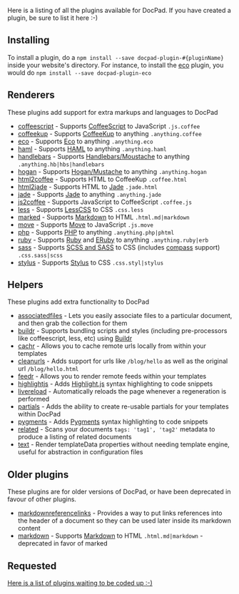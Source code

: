Here is a listing of all the plugins available for DocPad. If you have created a plugin, be sure to list it here :-)

## Installing

To install a plugin, do a `npm install --save docpad-plugin-#{pluginName}` inside your website's directory. For instance, to install the [eco](https://github.com/bevry/docpad-extras/tree/master/plugins/eco/) plugin, you would do `npm install --save docpad-plugin-eco`


## Renderers

These plugins add support for extra markups and languages to DocPad

- [coffeescript](https://github.com/bevry/docpad-extras/tree/master/plugins/coffeescript/) - Supports [CoffeeScript](http://jashkenas.github.com/coffee-script/) to JavaScript `.js.coffee`
- [coffeekup](https://github.com/bevry/docpad-extras/tree/master/plugins/coffeekup/) - Supports [CoffeeKup](http://coffeekup.org/) to anything `.anything.coffee`
- [eco](https://github.com/bevry/docpad-extras/tree/master/plugins/eco/) - Supports [Eco](https://github.com/sstephenson/eco) to anything `.anything.eco`
- [haml](https://github.com/bevry/docpad-extras/tree/master/plugins/haml/) - Supports [HAML](http://haml-lang.com/) to anything `.anything.haml`
- [handlebars](https://github.com/bevry/docpad-extras/tree/master/plugins/handlebars/) - Supports [Handlebars/Moustache](http://handlebarsjs.com/) to anything `.anything.hb|hbs|handlebars`
- [hogan](https://github.com/bevry/docpad-extras/tree/master/plugins/hogan/) - Supports [Hogan/Mustache](http://twitter.github.com/hogan.js/) to anything `.anything.hogan`
- [html2coffee](https://github.com/bevry/docpad-extras/tree/master/plugins/html2coffee/) - Supports HTML to CoffeeKup `.coffee.html`
- [html2jade](https://github.com/bevry/docpad-extras/tree/master/plugins/html2jade) - Supports HTML to [Jade](http://jade-lang.com/) `.jade.html`
- [jade](https://github.com/bevry/docpad-extras/tree/master/plugins/jade/) - Supports [Jade](http://jade-lang.com/) to anything `.anything.jade`
- [js2coffee](https://github.com/bevry/docpad-extras/tree/master/plugins/js2coffee/) - Supports JavaScript to CoffeeScript `.coffee.js`
- [less](https://github.com/bevry/docpad-extras/tree/master/plugins/less/) - Supports [LessCSS](http://lesscss.org/) to CSS `.css.less`
- [marked](https://github.com/bevry/docpad-extras/tree/master/plugins/marked/) - Supports [Markdown](ttp://daringfireball.net/projects/markdown/basics) to HTML `.html.md|markdown`
- [move](https://github.com/bevry/docpad-extras/tree/master/plugins/move) - Supports [Move](http://movelang.org/) to JavaScript `.js.move`
- [php](https://github.com/bevry/docpad-extras/tree/master/plugins/php) - Supports [PHP](http://php.net/) to anything `.anything.php|phtml`
- [ruby](https://github.com/bevry/docpad-extras/tree/master/plugins/ruby) - Supports [Ruby](http://www.ruby-lang.org/) and [ERuby](http://en.wikipedia.org/wiki/ERuby) to anything `.anything.ruby|erb`
- [sass](https://github.com/bevry/docpad-extras/tree/master/plugins/sass/) - Supports [SCSS and SASS](http://sass-lang.com/) to CSS (includes [compass](http://compass-style.org/) support) `.css.sass|scss`
- [stylus](https://github.com/bevry/docpad-extras/tree/master/plugins/stylus/) - Supports [Stylus](http://learnboost.github.com/stylus/) to CSS `.css.styl|stylus`


## Helpers

These plugins add extra functionality to DocPad

- [associatedfiles](https://github.com/bevry/docpad-extras/tree/master/plugins/associatedfiles) - Lets you easily associate files to a particular document, and then grab the collection for them
- [buildr](https://github.com/bevry/docpad-extras/tree/master/plugins/buildr/) - Supports bundling scripts and styles (including pre-processors like coffeescript, less, etc) using [Buildr](https://github.com/balupton/buildr.npm)
- [cachr](https://github.com/bevry/docpad-extras/tree/master/plugins/cachr/) - Allows you to cache remote urls locally from within your templates
- [cleanurls](https://github.com/bevry/docpad-extras/tree/master/plugins/cleanurls/) - Adds support for urls like `/blog/hello` as well as the original url `/blog/hello.html`
- [feedr](https://github.com/bevry/docpad-extras/tree/master/plugins/feedr/) - Allows you to render remote feeds within your templates
- [highlightjs](https://github.com/chase/docpad-plugin-highlightjs) - Adds [Highlight.js](https://github.com/isagalaev/highlight.js) syntax highlighting to code snippets
- [livereload](https://github.com/bevry/docpad-extras/tree/master/plugins/livereload) - Automatically reloads the page whenever a regeneration is performed
- [partials](https://github.com/bevry/docpad-extras/tree/master/plugins/partials/) - Adds the ability to create re-usable partials for your templates within DocPad
- [pygments](https://github.com/bevry/docpad-extras/tree/master/plugins/pygments/) - Adds [Pygments](http://pygments.org/) syntax highlighting to code snippets
- [related](https://github.com/bevry/docpad-extras/tree/master/plugins/related/) - Scans your documents `tags: 'tag1', 'tag2'` metadata to produce a listing of related documents
- [text](https://github.com/bevry/docpad-extras/tree/master/plugins/text/) - Render templateData properties without needing template engine, useful for abstraction in configuration files


## Older plugins

These plugins are for older versions of DocPad, or have been deprecated in favour of other plugins.

- [markdownreferencelinks](https://github.com/Delapouite/docpad-markdownreferencelinks) - Provides a way to put links references into the header of a document so they can be used later inside its markdown content
- [markdown](https://github.com/bevry/docpad-extras/tree/master/plugins-old/markdown/) - Supports [Markdown](ttp://daringfireball.net/projects/markdown/basics) to HTML `.html.md|markdown` - deprecated in favor of marked


## Requested

[Here is a list of plugins waiting to be coded up :-)](https://github.com/bevry/docpad/issues?labels=plugin&sort=created&direction=desc&state=open&page=1)